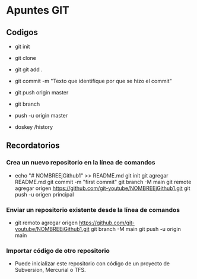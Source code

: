# Apuntes GIT

## Codigos

- git init

- git clone <url>

- git git add .

- git commit -m "Texto que identifique por que se hizo el commit"

- git push origin master

- git branch

- push -u origin master

- doskey /history

## Recordatorios

### Crea un nuevo repositorio en la línea de comandos 

- echo "# NOMBREEjGithub1" >> README.md 
git init 
git agregar README.md 
git commit -m "first commit" 
git branch -M main 
git remote agregar origen https://github.com/git-youtube/NOMBREEjGithub1.git
 git push -u origen principal

 ### Enviar un repositorio existente desde la línea de comandos

 - git remoto agregar origen https://github.com/git-youtube/NOMBREEjGithub1.git
 git branch -M main 
git push -u origin main

### Importar código de otro repositorio

- Puede inicializar este repositorio con código de un proyecto de Subversion, Mercurial o TFS.